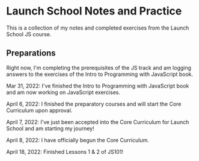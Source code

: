 # Launch School Notes and Practice

This is a collection of my notes and completed exercises from the Launch School JS course.

## Preparations

Right now, I'm completing the prerequisites of the JS track and am logging answers to the exercises of the Intro to Programming with JavaScript book.

Mar 31, 2022: I've finished the Intro to Programming with JavaScript book and am now working on JavaScript exercises.

April 6, 2022: I finished the preparatory courses and will start the Core Curriculum upon approval.

April 7, 2022: I've just been accepted into the Core Curriculum for Launch School and am starting my journey!

April 8, 2022: I have officially begun the Core Curriculum.

April 18, 2022: Finished Lessons 1 & 2 of JS101!
